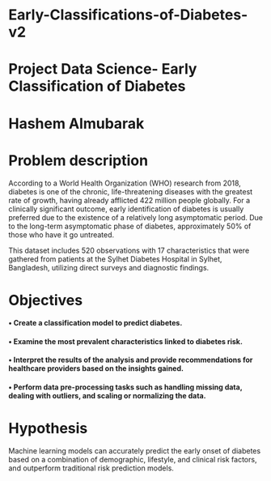 # Early-Classifications-of-Diabetes-v2
# Project Data Science- Early Classification of Diabetes 
# Hashem Almubarak 

# Problem description

According to a World Health Organization (WHO) research from 2018, diabetes is one of the chronic, life-threatening diseases with the greatest rate of growth, having already afflicted 422 million people globally. For a clinically significant outcome, early identification of diabetes is usually preferred due to the existence of a relatively long asymptomatic period. Due to the long-term asymptomatic phase of diabetes, approximately 50% of those who have it go untreated.

This dataset includes 520 observations with 17 characteristics that were gathered from patients at the Sylhet Diabetes Hospital in Sylhet, Bangladesh, utilizing direct surveys and diagnostic findings.

# Objectives

#### • Create a classification model to predict diabetes.
#### • Examine the most prevalent characteristics linked to diabetes risk.
#### • Interpret the results of the analysis and provide recommendations for healthcare providers based on the insights gained.
#### • Perform data pre-processing tasks such as handling missing data, dealing with outliers, and scaling or normalizing the data.

# Hypothesis

Machine learning models can accurately predict the early onset of diabetes based on a combination of demographic, lifestyle, and clinical risk factors, and outperform traditional risk prediction models.
                                     
                                            
                                         

